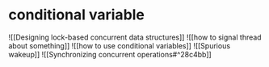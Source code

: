 # conditional variable

![[Designing lock-based concurrent data structures]]
![[how to signal thread about something]]
![[how to use conditional variables]]
![[Spurious wakeup]]
![[Synchronizing concurrent operations#^28c4bb]]
